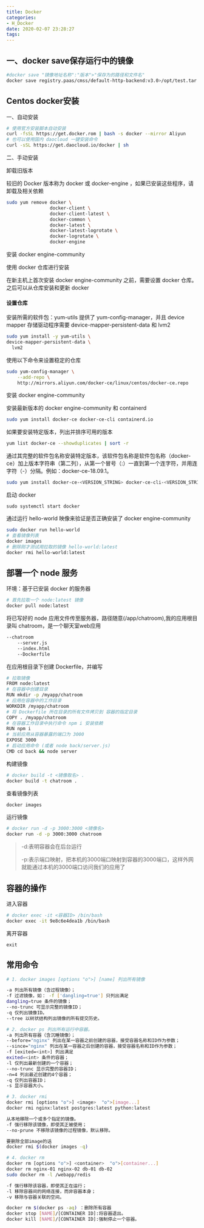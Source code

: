 ```yaml
---
title: Docker
categories:
- H_Docker
date: 2020-02-07 23:28:27
tags:
---
```


##  一、docker save保存运行中的镜像

```bash
#docker save "镜像地址名称":"版本">"保存为的路径和文件名"
docker save registry.paas/cmss/default-http-backend:v3.0>/opt/test.tar.gz
```

## Centos docker安装

一、自动安装

```bash
# 使用官方安装脚本自动安装
curl -fsSL https://get.docker.rom | bash -s docker --mirror Aliyun
# 也可以使用国内 daocloud 一键安装命令
curl -sSL https://get.daocloud.io/docker | sh
```

二、手动安装

卸载旧版本

较旧的 Docker 版本称为 docker 或 docker-engine ，如果已安装这些程序，请卸载及相关依赖

```bash
sudo yum remove docker \ 
				docker-client \
                docker-client-latest \
                docker-common \
                docker-latest \
                docker-latest-logrotate \
                docker-logrotate \
                docker-engine
```

安装 docker engine-community

使用 docker 仓库进行安装

在新主机上首次安装 docker engine-community 之前，需要设置 docker 仓库。之后可以从仓库安装和更新 docker

#### 设置仓库

安装所需的软件包：yum-utils 提供了 yum-config-manager，并且 device mapper 存储驱动程序需要 device-mapper-persistent-data 和 lvm2

```bash
sudo yum install -y yum-utils \
device-mapper-persistent-data \
  lvm2
```

使用以下命令来设置稳定的仓库

```bash
sudo yum-config-manager \
    --add-repo \
    http://mirrors.aliyun.com/docker-ce/linux/centos/docker-ce.repo
```

安装 docker engine-community

安装最新版本的 docker engine-community 和 containerd

```bash
sudo yum install docker-ce docker-ce-cli containerd.io
```

 如果要安装特定版本，列出并排序可用的版本

```bash
yum list docker-ce --showduplicates | sort -r
```

通过其完整的软件包名称安装特定版本，该软件包名称是软件包名称（docker-ce）加上版本字符串（第二列），从第一个冒号（:）一直到第一个连字符，并用连字符（-）分隔。例如：docker-ce-18.09.1。

```bash
sudo yum install docker-ce-<VERSION_STRING> docker-ce-cli-<VERSION_STRING> containerd.io
```

启动 docker

```bahs
sudo systemctl start docker
```

通过运行 hello-world 映像来验证是否正确安装了 docker engine-community

```bash
sudo docker run hello-world
# 查看镜像列表
docker images
# 删除刚才测试用拉取的镜像 hello-world:latest
docker rmi hello-world:latest
```

## 部署一个 node 服务

环境：基于已安装 docker 的服务器

```bash
# 首先拉取一个 node:latest 镜像
docker pull node:latest
```

将已写好的 node 应用文件传至服务器，路径随意(/app/chatroom),我的应用根目录叫 chatroom，是一个聊天室web应用

```bash
--chatroom
	--server.js
	--index.html
	--Dockerfile
```

在应用根目录下创建 Dockerfile，并编写

```bash
# 拉取镜像
FROM node:latest
# 在容器中创建目录
RUN mkdir -p /myapp/chatroom
# 应用在容器中的工作目录
WORKDIR /myapp/chatroom
# 将 Dockerfile 所在目录的所有文件拷贝到 容器的指定目录
COPY . /myapp/chatroom
# 在容器工作目录中执行命令 npm i 安装依赖
RUN npm i
# 当前应用从容器暴露的端口为 3000
EXPOSE 3000
# 启动应用命令 (或者 node back/server.js)
CMD cd back && node server 
```

构建镜像

```bash
# docker build -t <镜像取名> .
docker build -t chatroom .
```

 查看镜像列表

```bash
docker images
```

运行镜像

```bash
# docker run -d -p 3000:3000 <镜像名>
docker run -d -p 3000:3000 chatroom
```

>   -d:表明容器会在后台运行
>
>   -p:表示端口映射，把本机的3000端口映射到容器的3000端口，这样外网就能通过本机的3000端口访问我们的应用了



## 容器的操作

进入容器

```bash
# docker exec -it <容器ID> /bin/bash
docker exec -it 9e8c6e4dea1b /bin/bash
```

离开容器

```
exit
```



## 常用命令

```bash
# 1. docker images [options "o">] [name] 列出所有镜像

-a 列出所有镜像（含过程镜像）；
-f 过滤镜像，如： -f ['dangling=true'] 只列出满足
dangling=true 条件的镜像；
--no-trunc 可显示完整的镜像ID；
-q 仅列出镜像ID。
--tree 以树状结构列出镜像的所有提交历史。

# 2. docker ps 列出所有运行中容器。
-a 列出所有容器（含沉睡镜像）；
--before="nginx" 列出在某一容器之前创建的容器，接受容器名称和ID作为参数；
--since="nginx" 列出在某一容器之后创建的容器，接受容器名称和ID作为参数；
-f [exited=<int>] 列出满足
exited=<int> 条件的容器；
-l 仅列出最新创建的一个容器；
--no-trunc 显示完整的容器ID；
-n=4 列出最近创建的4个容器；
-q 仅列出容器ID；
-s 显示容器大小。

# 3. docker rmi
docker rmi [options "o">] <image>  "o">[image...]
docker rmi nginx:latest postgres:latest python:latest

从本地移除一个或多个指定的镜像。
-f 强行移除该镜像，即使其正被使用；
--no-prune 不移除该镜像的过程镜像，默认移除。

要删除全部image的话
docker rmi $(docker images -q)

# 4. docker rm
docker rm [options "o">] <container>  "o">[container...]
docker rm nginx-01 nginx-02 db-01 db-02
sudo docker rm -l /webapp/redis

-f 强行移除该容器，即使其正在运行；
-l 移除容器间的网络连接，而非容器本身；
-v 移除与容器关联的空间。

docker rm $(docker ps -aq) ：删除所有容器
docker stop [NAME]/[CONTAINER ID]:将容器退出。
docker kill [NAME]/[CONTAINER ID]:强制停止一个容器。

```

<Vssue title="Vssue Demo" />